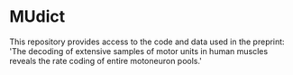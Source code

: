# MUdict
This repository provides access to the code and data used in the preprint: 'The decoding of extensive samples of motor units in human muscles reveals the rate coding of entire motoneuron pools.'
